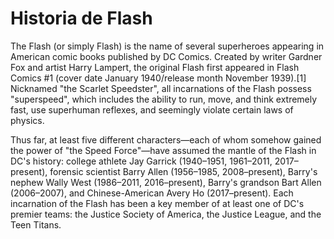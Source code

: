# Historia de Flash


The Flash (or simply Flash) is the name of several superheroes appearing in American comic books published by DC Comics. Created by writer Gardner Fox and artist Harry Lampert, the original Flash first appeared in Flash Comics #1 (cover date January 1940/release month November 1939).[1] Nicknamed "the Scarlet Speedster", all incarnations of the Flash possess "superspeed", which includes the ability to run, move, and think extremely fast, use superhuman reflexes, and seemingly violate certain laws of physics.

Thus far, at least five different characters—each of whom somehow gained the power of "the Speed Force"—have assumed the mantle of the Flash in DC's history: college athlete Jay Garrick (1940–1951, 1961–2011, 2017–present), forensic scientist Barry Allen (1956–1985, 2008–present), Barry's nephew Wally West (1986–2011, 2016–present), Barry's grandson Bart Allen (2006–2007), and Chinese-American Avery Ho (2017–present). Each incarnation of the Flash has been a key member of at least one of DC's premier teams: the Justice Society of America, the Justice League, and the Teen Titans.
